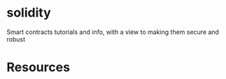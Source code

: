 # solidity
Smart contracts tutorials and info, with a view to making them secure and robust

Resources
=========
